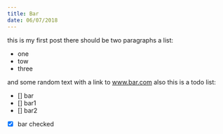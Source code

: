 ```yaml
---
title: Bar
date: 06/07/2018
---
```

this is my first post
there should be two paragraphs
a list:
- one
- tow
- three

and some random text with a link to www.bar.com
also this is a todo list:
- [] bar
- [] bar1
- [] bar2
- [x] bar checked

